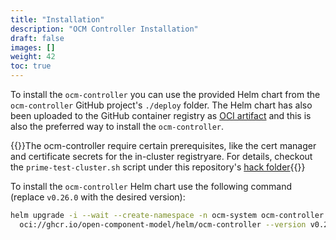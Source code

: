 ```yaml
---
title: "Installation"
description: "OCM Controller Installation"
draft: false
images: []
weight: 42
toc: true
---
```


To install the `ocm-controller` you can use the provided Helm chart from the `ocm-controller` GitHub project's `./deploy` folder. The Helm chart has also been uploaded to the GitHub container registry as [OCI artifact](https://github.com/open-component-model/ocm-controller/pkgs/container/helm%2Focm-controller) and this is also the preferred way to install the `ocm-controller`.

{{<callout context="note" title="Prerequisites">}}The ocm-controller require certain prerequisites, like the cert manager and certificate secrets for the in-cluster registryare. For details, checkout the `prime-test-cluster.sh` script under this repository's [hack folder](https://github.com/open-component-model/ocm-controller/tree/main/hack){{</callout>}}

To install the `ocm-controller` Helm chart use the following command (replace `v0.26.0` with the desired version):

```bash
helm upgrade -i --wait --create-namespace -n ocm-system ocm-controller \
  oci://ghcr.io/open-component-model/helm/ocm-controller --version v0.26.0
```
